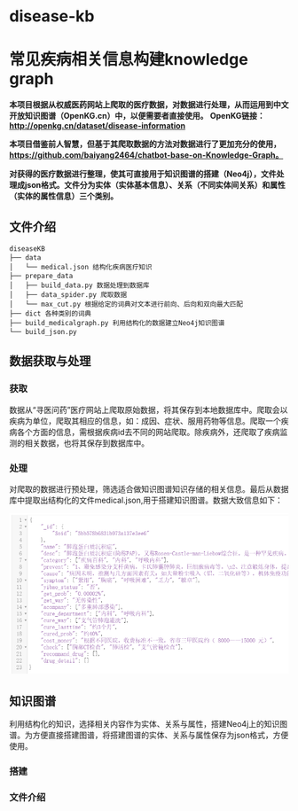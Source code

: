 # disease-kb
# 常见疾病相关信息构建knowledge graph

**本项目根据从权威医药网站上爬取的医疗数据，对数据进行处理，从而运用到中文开放知识图谱（OpenKG.cn）中，以便需要者直接使用。**
**OpenKG链接：http://openkg.cn/dataset/disease-information**
 
**本项目借鉴前人智慧，但基于其爬取数据的方法对数据进行了更加充分的使用，https://github.com/baiyang2464/chatbot-base-on-Knowledge-Graph。**
 
**对获得的医疗数据进行整理，使其可直接用于知识图谱的搭建（Neo4j），文件处理成json格式。文件分为实体（实体基本信息）、关系（不同实体间关系）和属性（实体的属性信息）三个类别。**
## 文件介绍
```shell
diseaseKB
├── data
│   └── medical.json 结构化疾病医疗知识
├── prepare_data
│   ├── build_data.py 数据处理到数据库
│   ├── data_spider.py 爬取数据
│   └── max_cut.py 根据给定的词典对文本进行前向、后向和双向最大匹配
├── dict 各种类别的词典
├── build_medicalgraph.py 利用结构化的数据建立Neo4j知识图谱 
└── build_json.py
```


## 数据获取与处理
### 获取
  数据从“寻医问药”医疗网站上爬取原始数据，将其保存到本地数据库中。爬取会以疾病为单位，爬取其相应的信息，如：成因、症状、服用药物等信息。爬取一个疾病各个方面的信息，需根据疾病id去不同的网站爬取。除疾病外，还爬取了疾病监测的相关数据，也将其保存到数据库中。
### 处理
  对爬取的数据进行预处理，筛选适合做知识图谱知识存储的相关信息。最后从数据库中提取出结构化的文件medical.json,用于搭建知识图谱。数据大致信息如下：
  <p align="center">
	<img src=./pic/json.png alt="Sample"  width="700">
	<p align="center">
		<em> </em>
	</p>
</p>

## 知识图谱
  利用结构化的知识，选择相关内容作为实体、关系与属性，搭建Neo4j上的知识图谱。为方便直接搭建图谱，将搭建图谱的实体、关系与属性保存为json格式，方便使用。
### 搭建
### 文件介绍
